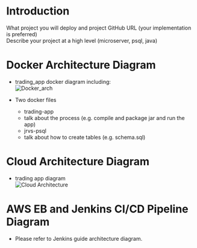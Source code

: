 # Introduction  
What project you will deploy and project GitHub URL (your implementation is preferred)  
Describe your project at a high level (microserver, psql, java)  
  
# Docker Architecture Diagram  
- trading_app docker diagram including:  
![Docker_arch](https://user-images.githubusercontent.com/51926543/62839892-773e5700-bc5f-11e9-9830-577b6c7328d9.png)

  
- Two docker files  
  - trading-app  
   - talk about the process (e.g. compile and package jar and run the app)  
  - jrvs-psql  
   - talk about how to create tables (e.g. schema.sql)  
  
# Cloud Architecture Diagram  
- trading app diagram  
 ![Cloud Architecture](https://user-images.githubusercontent.com/51926543/62840292-136b5c80-bc66-11e9-8201-5c00624890ed.png)

    
# AWS EB and Jenkins CI/CD Pipeline Diagram  
- Please refer to Jenkins guide architecture diagram.
<!--stackedit_data:
eyJoaXN0b3J5IjpbLTQyMTgyNTI3MSwtNDM2NTEyNzcsLTEwOD
E5NjMxNjldfQ==
-->